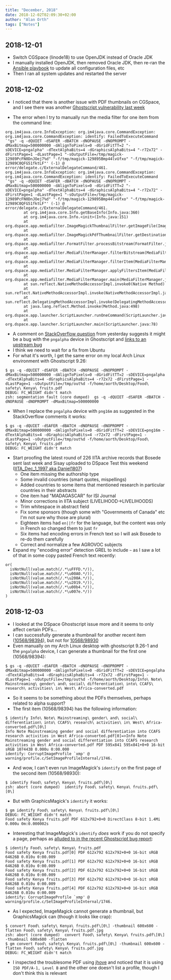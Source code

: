 ```yaml
---
title: "December, 2018"
date: 2018-12-02T02:09:30+02:00
author: "Alan Orth"
tags: ["Notes"]
---
```


## 2018-12-01

- Switch CGSpace (linode18) to use OpenJDK instead of Oracle JDK
- I manually installed OpenJDK, then removed Oracle JDK, then re-ran the [Ansible playbook](http://github.com/ilri/rmg-ansible-public) to update all configuration files, etc
- Then I ran all system updates and restarted the server

## 2018-12-02

- I noticed that there is another issue with PDF thumbnails on CGSpace, and I see there was another [Ghostscript vulnerability last week](https://usn.ubuntu.com/3831-1/)

<!--more-->

- The error when I try to manually run the media filter for one item from the command line:

```
org.im4java.core.InfoException: org.im4java.core.CommandException: org.im4java.core.CommandException: identify: FailedToExecuteCommand `"gs" -q -dQUIET -dSAFER -dBATCH -dNOPAUSE -dNOPROMPT -dMaxBitmap=500000000 -dAlignToPixels=0 -dGridFitTT=2 "-sDEVICE=pngalpha" -dTextAlphaBits=4 -dGraphicsAlphaBits=4 "-r72x72" -dFirstPage=1 -dLastPage=1 "-sOutputFile=/tmp/magick-12989PcFN0DnJOej7%d" "-f/tmp/magick-129895Bmp44lvUfxo" "-f/tmp/magick-12989C0QFG51fktLF"' (-1) @ error/delegate.c/ExternalDelegateCommand/461.
org.im4java.core.InfoException: org.im4java.core.CommandException: org.im4java.core.CommandException: identify: FailedToExecuteCommand `"gs" -q -dQUIET -dSAFER -dBATCH -dNOPAUSE -dNOPROMPT -dMaxBitmap=500000000 -dAlignToPixels=0 -dGridFitTT=2 "-sDEVICE=pngalpha" -dTextAlphaBits=4 -dGraphicsAlphaBits=4 "-r72x72" -dFirstPage=1 -dLastPage=1 "-sOutputFile=/tmp/magick-12989PcFN0DnJOej7%d" "-f/tmp/magick-129895Bmp44lvUfxo" "-f/tmp/magick-12989C0QFG51fktLF"' (-1) @ error/delegate.c/ExternalDelegateCommand/461.
        at org.im4java.core.Info.getBaseInfo(Info.java:360)
        at org.im4java.core.Info.<init>(Info.java:151)
        at org.dspace.app.mediafilter.ImageMagickThumbnailFilter.getImageFile(ImageMagickThumbnailFilter.java:142)
        at org.dspace.app.mediafilter.ImageMagickPdfThumbnailFilter.getDestinationStream(ImageMagickPdfThumbnailFilter.java:24)
        at org.dspace.app.mediafilter.FormatFilter.processBitstream(FormatFilter.java:170)
        at org.dspace.app.mediafilter.MediaFilterManager.filterBitstream(MediaFilterManager.java:475)
        at org.dspace.app.mediafilter.MediaFilterManager.filterItem(MediaFilterManager.java:429)
        at org.dspace.app.mediafilter.MediaFilterManager.applyFiltersItem(MediaFilterManager.java:401)
        at org.dspace.app.mediafilter.MediaFilterManager.main(MediaFilterManager.java:237)
        at sun.reflect.NativeMethodAccessorImpl.invoke0(Native Method)
        at sun.reflect.NativeMethodAccessorImpl.invoke(NativeMethodAccessorImpl.java:62)
        at sun.reflect.DelegatingMethodAccessorImpl.invoke(DelegatingMethodAccessorImpl.java:43)
        at java.lang.reflect.Method.invoke(Method.java:498)
        at org.dspace.app.launcher.ScriptLauncher.runOneCommand(ScriptLauncher.java:226)
        at org.dspace.app.launcher.ScriptLauncher.main(ScriptLauncher.java:78)
```

- A comment on [StackOverflow question](https://stackoverflow.com/questions/53560755/ghostscript-9-26-update-breaks-imagick-readimage-for-multipage-pdf) from yesterday suggests it might be a bug with the `pngalpha` device in Ghostscript and [links to an upstream bug](https://bugs.ghostscript.com/show_bug.cgi?id=699815)
- I think we need to wait for a fix from Ubuntu
- For what it's worth, I get the same error on my local Arch Linux environment with Ghostscript 9.26:

```
$ gs -q -dQUIET -dSAFER -dBATCH -dNOPAUSE -dNOPROMPT -dMaxBitmap=500000000 -dAlignToPixels=0 -dGridFitTT=2 -sDEVICE=pngalpha -dTextAlphaBits=4 -dGraphicsAlphaBits=4 -r72x72 -dFirstPage=1 -dLastPage=1 -sOutputFile=/tmp/out%d -f/home/aorth/Desktop/Food\ safety\ Kenya\ fruits.pdf
DEBUG: FC_WEIGHT didn't match
zsh: segmentation fault (core dumped)  gs -q -dQUIET -dSAFER -dBATCH -dNOPAUSE -dNOPROMPT -dMaxBitmap=500000000
```

- When I replace the `pngalpha` device with `png16m` as suggested in the StackOverflow comments it works:

```
$ gs -q -dQUIET -dSAFER -dBATCH -dNOPAUSE -dNOPROMPT -dMaxBitmap=500000000 -dAlignToPixels=0 -dGridFitTT=2 -sDEVICE=png16m -dTextAlphaBits=4 -dGraphicsAlphaBits=4 -r72x72 -dFirstPage=1 -dLastPage=1 -sOutputFile=/tmp/out%d -f/home/aorth/Desktop/Food\ safety\ Kenya\ fruits.pdf
DEBUG: FC_WEIGHT didn't match
```

- Start proofing the latest round of 226 IITA archive records that Bosede sent last week and Sisay uploaded to DSpace Test this weekend ([IITA_Dec_1_1997 aka Daniel1807](https://dspacetest.cgiar.org/handle/10568/108298))
  - One item missing the authorship type
  - Some invalid countries (smart quotes, mispellings)
  - Added countries to some items that mentioned research in particular countries in their abstracts
  - One item had "MADAGASCAR" for ISI Journal
  - Minor corrections in IITA subject (LIVELIHOOD→LIVELIHOODS)
  - Trim whitespace in abstract field
  - Fix some sponsors (though some with "Governments of Canada" etc I'm not sure why those are plural)
  - Eighteen items had `en||fr` for the language, but the content was only in French so changed them to just `fr`
  - Six items had encoding errors in French text so I will ask Bosede to re-do them carefully
  - Correct and normalize a few AGROVOC subjects
- Expand my "encoding error" detection GREL to include `~` as I saw a lot of that in some copy pasted French text recently:

```
or(
  isNotNull(value.match(/.*\uFFFD.*/)),
  isNotNull(value.match(/.*\u00A0.*/)),
  isNotNull(value.match(/.*\u200A.*/)),
  isNotNull(value.match(/.*\u2019.*/)),
  isNotNull(value.match(/.*\u00b4.*/)),
  isNotNull(value.match(/.*\u007e.*/))
)
```

## 2018-12-03

- I looked at the DSpace Ghostscript issue more and it seems to only affect certain PDFs...
- I can successfully generate a thumbnail for another recent item ([10568/98394](https://hdl.handle.net/10568/98394)), but not for [10568/98930](https://hdl.handle.net/10568/98390)
- Even manually on my Arch Linux desktop with ghostscript 9.26-1 and the `pngalpha` device, I can generate a thumbnail for the first one (10568/98394):

```
$ gs -q -dQUIET -dSAFER -dBATCH -dNOPAUSE -dNOPROMPT -dMaxBitmap=500000000 -dAlignToPixels=0 -dGridFitTT=2 -sDEVICE=pngalpha -dTextAlphaBits=4 -dGraphicsAlphaBits=4 -r72x72 -dFirstPage=1 -dLastPage=1 -sOutputFile=/tmp/out%d -f/home/aorth/Desktop/Info\ Note\ Mainstreaming\ gender\ and\ social\ differentiation\ into\ CCAFS\ research\ activities\ in\ West\ Africa-converted.pdf
```

- So it seems to be something about the PDFs themselves, perhaps related to alpha support?
- The first item (10568/98394) has the following information:

```
$ identify Info\ Note\ Mainstreaming\ gender\ and\ social\ differentiation\ into\ CCAFS\ research\ activities\ in\ West\ Africa-converted.pdf\[0\]
Info Note Mainstreaming gender and social differentiation into CCAFS research activities in West Africa-converted.pdf[0]=>Info Note Mainstreaming gender and social differentiation into CCAFS research activities in West Africa-converted.pdf PDF 595x841 595x841+0+0 16-bit sRGB 107443B 0.000u 0:00.000
identify: CorruptImageProfile `xmp' @ warning/profile.c/SetImageProfileInternal/1746.
```

- And wow, I can't even run ImageMagick's `identify` on the first page of the second item (10568/98930):

```
$ identify Food\ safety\ Kenya\ fruits.pdf\[0\]
zsh: abort (core dumped)  identify Food\ safety\ Kenya\ fruits.pdf\[0\]
```

- But with GraphicsMagick's `identify` it works:

```
$ gm identify Food\ safety\ Kenya\ fruits.pdf\[0\]
DEBUG: FC_WEIGHT didn't match
Food safety Kenya fruits.pdf PDF 612x792+0+0 DirectClass 8-bit 1.4Mi 0.000u 0m:0.000002s
```

- Interesting that ImageMagick's `identify` *does* work if you do not specify a page, perhaps as [alluded to in the recent Ghostscript bug report](https://bugs.ghostscript.com/show_bug.cgi?id=699815):

```
$ identify Food\ safety\ Kenya\ fruits.pdf
Food safety Kenya fruits.pdf[0] PDF 612x792 612x792+0+0 16-bit sRGB 64626B 0.010u 0:00.009
Food safety Kenya fruits.pdf[1] PDF 612x792 612x792+0+0 16-bit sRGB 64626B 0.010u 0:00.009
Food safety Kenya fruits.pdf[2] PDF 612x792 612x792+0+0 16-bit sRGB 64626B 0.010u 0:00.009
Food safety Kenya fruits.pdf[3] PDF 612x792 612x792+0+0 16-bit sRGB 64626B 0.010u 0:00.009
Food safety Kenya fruits.pdf[4] PDF 612x792 612x792+0+0 16-bit sRGB 64626B 0.010u 0:00.009
identify: CorruptImageProfile `xmp' @ warning/profile.c/SetImageProfileInternal/1746.
```

- As I expected, ImageMagick cannot generate a thumbnail, but GraphicsMagick can (though it looks like crap):

```
$ convert Food\ safety\ Kenya\ fruits.pdf\[0\] -thumbnail 600x600 -flatten Food\ safety\ Kenya\ fruits.pdf.jpg
zsh: abort (core dumped)  convert Food\ safety\ Kenya\ fruits.pdf\[0\] -thumbnail 600x600 -flatten
$ gm convert Food\ safety\ Kenya\ fruits.pdf\[0\] -thumbnail 600x600 -flatten Food\ safety\ Kenya\ fruits.pdf.jpg
DEBUG: FC_WEIGHT didn't match
```

- I inspected the troublesome PDF using [jhove](http://jhove.openpreservation.org/) and noticed that it is using `ISO PDF/A-1, Level B` and the other one doesn't list a profile, though I don't think this is relevant

<!-- vim: set sw=2 ts=2: -->
